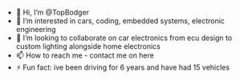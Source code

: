 - 👋 Hi, I’m @TopBodger
- 👀 I’m interested in cars, coding, embedded systems, electronic engineering
- 💞️ I’m looking to collaborate on car electronics from ecu design to custom lighting alongside home electronics
- 📫 How to reach me - contact me on here
- ⚡ Fun fact: ive been driving for 6 years and have had 15 vehicles

<!---
TopBodger/TopBodger is a ✨ special ✨ repository because its `README.md` (this file) appears on your GitHub profile.
You can click the Preview link to take a look at your changes.
--->
